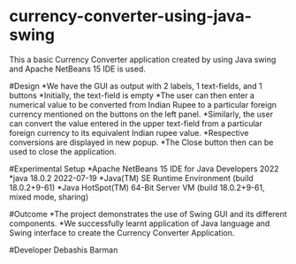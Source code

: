 # currency-converter-using-java-swing
This a basic Currency Converter application created by using Java swing and Apache NetBeans 15 IDE is used.

#Design
*We have the GUI as output with 2 labels, 1 text-fields, and 1 buttons
*Initially, the text-field is empty
*The user can then enter a numerical value to be converted from Indian Rupee to a particular foreign currency mentioned on the buttons on the left panel.
*Similarly, the user can convert the value entered in the upper text-field from a particular foreign currency to its equivalent Indian rupee value.
*Respective conversions are displayed in new popup.
*The Close button then can be used to close the application.

#Experimental Setup
*Apache NetBeans 15 IDE for Java Developers 2022
*java 18.0.2 2022-07-19
*Java(TM) SE Runtime Environment (build 18.0.2+9-61)
*Java HotSpot(TM) 64-Bit Server VM (build 18.0.2+9-61, mixed mode, sharing)

#Outcome
*The project demonstrates the use of Swing GUI and its different components.
*We successfully learnt application of Java language and Swing interface to create the Currency Converter Application.

#Developer
Debashis Barman
